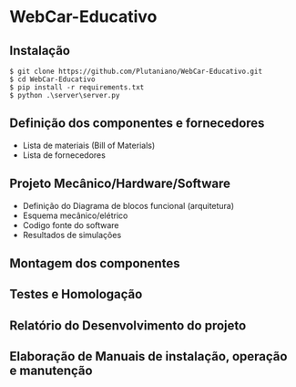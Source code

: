 # WebCar-Educativo

## Instalação

```
$ git clone https://github.com/Plutaniano/WebCar-Educativo.git
$ cd WebCar-Educativo
$ pip install -r requirements.txt
$ python .\server\server.py
```

## Definição dos componentes e fornecedores

* Lista de materiais (Bill of Materials)
* Lista de fornecedores

## Projeto Mecânico/Hardware/Software

* Definição do Diagrama de blocos funcional (arquitetura)
* Esquema mecânico/elétrico
* Codigo fonte do software
* Resultados de simulações

## Montagem dos componentes

## Testes e Homologação

## Relatório do Desenvolvimento do projeto

## Elaboração de Manuais de instalação, operação e manutenção
